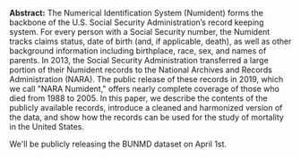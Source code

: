 **Abstract:** The Numerical Identification System (Numident) forms the backbone of the U.S. Social Security Administration’s record keeping system. For every person with a Social Security number, the Numident tracks claims status, date of birth (and, if applicable, death), as well as other background information including birthplace, race, sex, and names of parents. In 2013, the Social Security Administration transferred a large portion of their Numident records to the National Archives and Records Administration (NARA). The public release of these records in 2019, which we call "NARA Numident," offers nearly complete coverage of those who died from 1988 to 2005. In this paper, we describe the contents of the publicly available records, introduce a cleaned and harmonized version of the data, and show how the records can be used for the study of mortality in the United States. 

We'll be publicly releasing the BUNMD dataset on April 1st. 
